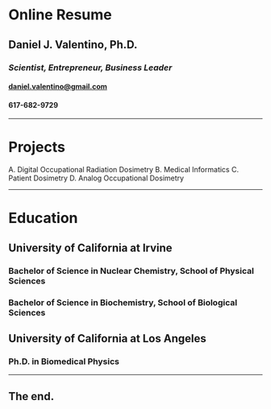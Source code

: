 # Online Resume
## Daniel J. Valentino, Ph.D.

### *Scientist, Entrepreneur, Business Leader*

#### daniel.valentino@gmail.com

#### 617-682-9729

---
# Projects
A.   Digital Occupational Radiation Dosimetry
B.   Medical Informatics
C.   Patient Dosimetry
D. Analog Occupational Dosimetry

---
# Education
## University of California at Irvine
### Bachelor of Science in Nuclear Chemistry, School of Physical Sciences
### Bachelor of Science in Biochemistry, School of Biological Sciences
## University of California at Los Angeles
### Ph.D. in Biomedical Physics
---
## The end.
<!--stackedit_data:
eyJoaXN0b3J5IjpbLTUyMDY0NDI4NiwtMTI0MzgyOTNdfQ==
-->